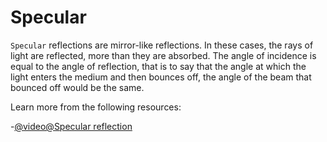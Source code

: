 # Specular

`Specular` reflections are mirror-like reflections. In these cases, the rays of light are reflected, more than they are absorbed. The angle of incidence is equal to the angle of reflection, that is to say that the angle at which the light enters the medium and then bounces off, the angle of the beam that bounced off would be the same.

Learn more from the following resources:

-[@video@Specular reflection](https://www.youtube.com/watch?v=2cFvJkc4pQk)

